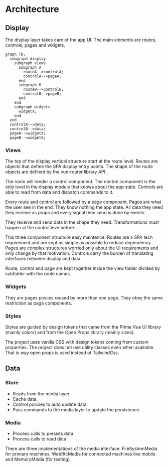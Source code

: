 # Architecture

## Display

The display layer takes care of the app UI. The main elements are routes, controls, pages and widgets.

```mermaid
graph TD;
  subgraph display
    subgraph views
      subgraph A
        routeA-->controlA;
        controlA-->pageA;
      end
      subgraph B
        routeB-->controlB;
        controlB-->pageB;
      end      
    end
    subgraph widgets
      widgetX;
    end
  end
  controlA-->data;
  controlB-->data;
  pageA-->widgetX;
  pageB-->widgetX;
```

### Views

The top of the display vertical structure start at the route level. Routes are objects that define the SPA display entry points. The shape of the route objects are defined by the vue-router library API.

The route will render a control component. The control component is the only level in the display module that knows about the app state. Controls are able to read from data and dispatch commands to it.

Every route and control are followed by a page component. Pages are what the user see in the end. They know nothing the app state. All data they need they receive as props and every signal they send is done by events.

They receive and send data in the shape they need. Transformations must happen at the control leve before.

This three component structure easy maintence. Routes are a SPA tech requirement and are kept as simple as possible to reduce dependency. Pages are complex structures worried only about the UI requirements and only change by that motivation. Controls carry the burden of translating interfaces between display and data.

Route, control and page are kept together inside the view folder divided by subfolder with the route names.

### Widgets

They are pages piecies reused by more than one page. They obey the same restriction as page components.

### Styles

Styles are guided by design tokens that came from the Prime Vue UI library (mainly colors) and from the Open Props library (mainly sizes).

The project uses vanilla CSS with design tokens coming from custom properties. The project does not use utility classes even when available. That is way open props is used instead of TailwindCss.

## Data

### Store

- Reads from the media layer.
- Cache data. 
- Control policies to auto update data.
- Pass commands to the media layer to update the persistence.

### Media

- Process calls to persists data
- Process calls to read data

There are three implementations of the media interface: FileSystemMedia for primary machines, WebRtcMedia for connected machines like mobile and MemoryMedia (for testing).